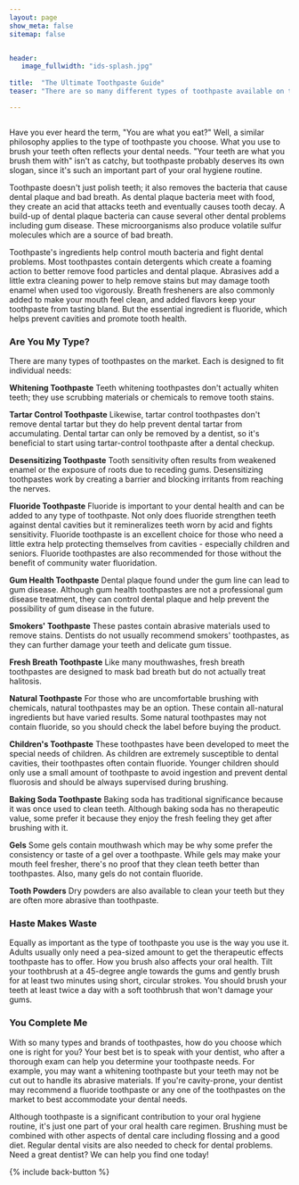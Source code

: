 ```yaml
---
layout: page
show_meta: false
sitemap: false


header:
   image_fullwidth: "ids-splash.jpg"
   
title:  "The Ultimate Toothpaste Guide"
teaser: "There are so many different types of toothpaste available on the market. Which is the best one to buy?"

---
```

<img src="{{ site.url }}/images/blog-2016-01-04-toothpaste-guide.jpg" alt="">  

Have you ever heard the term, "You are what you eat?" Well, a similar philosophy applies to the type of toothpaste you choose. What you use to brush your teeth often reflects your dental needs. "Your teeth are what you brush them with" isn't as catchy, but toothpaste probably deserves its own slogan, since it's such an important part of your oral hygiene routine.

Toothpaste doesn't just polish teeth; it also removes the bacteria that cause dental plaque and bad breath. As dental plaque bacteria meet with food, they create an acid that attacks teeth and eventually causes tooth decay. A build-up of dental plaque bacteria can cause several other dental problems including gum disease. These microorganisms also produce volatile sulfur molecules which are a source of bad breath.

Toothpaste's ingredients help control mouth bacteria and fight dental problems. Most toothpastes contain detergents which create a foaming action to better remove food particles and dental plaque. Abrasives add a little extra cleaning power to help remove stains but may damage tooth enamel when used too vigorously. Breath fresheners are also commonly added to make your mouth feel clean, and added flavors keep your toothpaste from tasting bland. But the essential ingredient is fluoride, which helps prevent cavities and promote tooth health.

### Are You My Type?

There are many types of toothpastes on the market. Each is designed to fit individual needs:

**Whitening Toothpaste** Teeth whitening toothpastes don't actually whiten teeth; they use scrubbing materials or chemicals to remove tooth stains.

**Tartar Control Toothpaste** Likewise, tartar control toothpastes don't remove dental tartar but they do help prevent dental tartar from accumulating. Dental tartar can only be removed by a dentist, so it's beneficial to start using tartar-control toothpaste after a dental checkup.

**Desensitizing Toothpaste** Tooth sensitivity often results from weakened enamel or the exposure of roots due to receding gums. Desensitizing toothpastes work by creating a barrier and blocking irritants from reaching the nerves.

**Fluoride Toothpaste** Fluoride is important to your dental health and can be added to any type of toothpaste. Not only does fluoride strengthen teeth against dental cavities but it remineralizes teeth worn by acid and fights sensitivity. Fluoride toothpaste is an excellent choice for those who need a little extra help protecting themselves from cavities - especially children and seniors. Fluoride toothpastes are also recommended for those without the benefit of community water fluoridation.

**Gum Health Toothpaste** Dental plaque found under the gum line can lead to gum disease. Although gum health toothpastes are not a professional gum disease treatment, they can control dental plaque and help prevent the possibility of gum disease in the future.

**Smokers' Toothpaste** These pastes contain abrasive materials used to remove stains. Dentists do not usually recommend smokers' toothpastes, as they can further damage your teeth and delicate gum tissue.

**Fresh Breath Toothpaste** Like many mouthwashes, fresh breath toothpastes are designed to mask bad breath but do not actually treat halitosis.

**Natural Toothpaste** For those who are uncomfortable brushing with chemicals, natural toothpastes may be an option. These contain all-natural ingredients but have varied results. Some natural toothpastes may not contain fluoride, so you should check the label before buying the product.

**Children's Toothpaste** These toothpastes have been developed to meet the special needs of children. As children are extremely susceptible to dental cavities, their toothpastes often contain fluoride. Younger children should only use a small amount of toothpaste to avoid ingestion and prevent dental fluorosis and should be always supervised during brushing.

**Baking Soda Toothpaste** Baking soda has traditional significance because it was once used to clean teeth. Although baking soda has no therapeutic value, some prefer it because they enjoy the fresh feeling they get after brushing with it.

**Gels** Some gels contain mouthwash which may be why some prefer the consistency or taste of a gel over a toothpaste. While gels may make your mouth feel fresher, there's no proof that they clean teeth better than toothpastes. Also, many gels do not contain fluoride.

**Tooth Powders** Dry powders are also available to clean your teeth but they are often more abrasive than toothpaste.

### Haste Makes Waste

Equally as important as the type of toothpaste you use is the way you use it. Adults usually only need a pea-sized amount to get the therapeutic effects toothpaste has to offer. How you brush also affects your oral health. Tilt your toothbrush at a 45-degree angle towards the gums and gently brush for at least two minutes using short, circular strokes. You should brush your teeth at least twice a day with a soft toothbrush that won't damage your gums.

### You Complete Me

With so many types and brands of toothpastes, how do you choose which one is right for you? Your best bet is to speak with your dentist, who after a thorough exam can help you determine your toothpaste needs. For example, you may want a whitening toothpaste but your teeth may not be cut out to handle its abrasive materials. If you're cavity-prone, your dentist may recommend a fluoride toothpaste or any one of the toothpastes on the market to best accommodate your dental needs.

Although toothpaste is a significant contribution to your oral hygiene routine, it's just one part of your oral health care regimen. Brushing must be combined with other aspects of dental care including flossing and a good diet. Regular dental visits are also needed to check for dental problems. Need a great dentist? We can help you find one today!

{% include back-button %}
